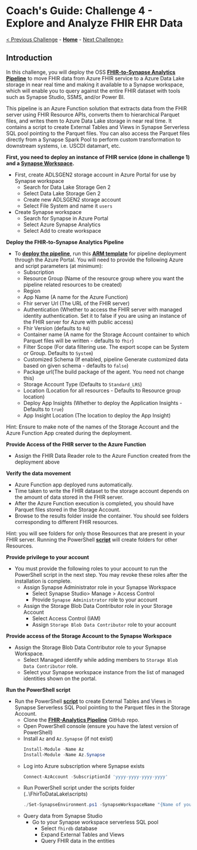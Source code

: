 # Coach's Guide: Challenge 4 - Explore and Analyze FHIR EHR Data

[< Previous Challenge](./Solution03.md) - **[Home](../readme.md)** - [Next Challenge>](./Solution05.md)

## Introduction

In this challenge, you will deploy the OSS **[FHIR-to-Synapse Analytics Pipeline](https://github.com/microsoft/FHIR-Analytics-Pipelines/blob/main/FhirToDataLake/docs/Deployment.md)** to move FHIR data from Azure FHIR service to a Azure Data Lake storage in near real time and making it available to a Synapse workspace, which will enable you to query against the entire FHIR dataset with tools such as Synapse Studio, SSMS, and/or Power BI.

This pipeline is an Azure Function solution that extracts data from the FHIR server using FHIR Resource APIs, converts them to hierarchical Parquet files, and writes them to Azure Data Lake storage in near real time. It contains a script to create External Tables and Views in Synapse Serverless SQL pool pointing to the Parquet files.  You can also access the Parquet files directly from a Synapse Spark Pool to perform custom transformation to downstream systems, i.e. USCDI datamart, etc.

**First, you need to deploy an instance of FHIR service (done in challenge 1) and a **[Synapse Workspace](https://docs.microsoft.com/en-us/azure/synapse-analytics/quickstart-create-workspace)**.**
- First, create ADLSGEN2 storage account in Azure Portal for use by Synapse workspace
    - Search for Data Lake Storage Gen 2
    - Select Data Lake Storage Gen 2
    - Create new ADLSGEN2 storage account
    - Select File System and name it `users` 
- Create Synapse workspace
    - Search for Synapse in Azure Portal
    - Select Azure Synapse Analytics
    - Select Add to create workspace

**Deploy the FHIR-to-Synapse Analytics Pipeline**
- To **[deploy the pipeline](https://github.com/microsoft/FHIR-Analytics-Pipelines/blob/main/FhirToDataLake/docs/Deployment.md#1-deploy-the-pipeline)**, run this **[ARM template](https://portal.azure.com/#create/Microsoft.Template/uri/https%3A%2F%2Fraw.githubusercontent.com%2FMicrosoft%2FFHIR-Analytics-Pipelines%2Fmain%2FFhirToDataLake%2Fdeploy%2Ftemplates%2FFhirSynapsePipelineTemplate.json)** for pipeline deployment through the Azure Portal.  You will need to provide the following Azure and script parameters (at minimum):    
    - Subscription
    - Resource Group (Name of the resource group where you want the pipeline related resources to be created)
    - Region
    - App Name (A name for the Azure Function)
    - Fhir server Url (The URL of the FHIR server)
    - Authentication (Whether to access the FHIR server with managed identity authentication. Set it to false if you are using an instance of the FHIR server for Azure with public access)
    - Fhir Version (defaults to `R4`)
    - Container name (A name for the Storage Account container to which Parquet files will be written - defaults to `fhir`)
    - Filter Scope (For data filtering use. The export scope can be System or Group. Defaults to `System`)
    - Customized Schema (If enabled, pipeline Generate customized data based on given schema - defaults to `false`)
    - Package url(The build package of the agent. You need not change this)
    - Storage Account Type (Defaults to `Standard_LRS`)
    - Location (Location for all resources - Defaults to Resource group location)
    - Deploy App Insights (Whether to deploy the Application Insights - Defaults to `true`)
    - App Insight Location (The location to deploy the App Insight)

Hint: Ensure to make note of the names of the Storage Account and the Azure Function App created during the deployment.

**Provide Access of the FHIR server to the Azure Function**
- Assign the FHIR Data Reader role to the Azure Function created from the deployment above

**Verify the data movement**
- Azure Function app deployed runs automatically. 
- Time taken to write the FHIR dataset to the storage account depends on the amount of data stored in the FHIR server. 
- After the Azure Function execution is completed, you should have Parquet files stored in the Storage Account. 
- Browse to the results folder inside the container. You should see folders corresponding to different FHIR resources. 

Hint: you will see folders for only those Resources that are present in your FHIR server. Running the PowerShell **[script](https://github.com/microsoft/FHIR-Analytics-Pipelines/blob/main/FhirToDataLake/scripts/Set-SynapseEnvironment.ps1)** will create folders for other Resources.

**Provide privilege to your account**
- You must provide the following roles to your account to run the PowerShell script in the next step. You may revoke these roles after the installation is complete.
    - Assign Synapse Administrator role in your Synapse Workspace
        - Select Synapse Studio> Manage > Access Control
        - Provide `Synapse Administrator` role to your account
    - Assign the Storage Blob Data Contributor role in your Storage Account
        - Select Access Control (IAM) 
        - Assign `Storage Blob Data Contributor` role to your account

**Provide access of the Storage Account to the Synapse Workspace**
- Assign the Storage Blob Data Contributor role to your Synapse Workspace.
    - Select Managed identify while adding members to `Storage Blob Data Contributor` role. 
    - Select your Synapse workspace instance from the list of managed identities shown on the portal.
    
**Run the PowerShell script**
- Run the PowerShell **[script](https://github.com/microsoft/FHIR-Analytics-Pipelines/blob/main/FhirToDataLake/scripts/Set-SynapseEnvironment.ps1)** to create External Tables and Views in Synapse Serverless SQL Pool pointing to the Parquet files in the Storage Account.
    - Clone the **[FHIR-Analytics Pipeline](https://github.com/microsoft/FHIR-Analytics-Pipelines)** GitHub repo.
    - Open PowerShell console (ensure you have the latest version of PowerShell)
    - Install `Az` and `Az.Synapse` (if not exist)
        ```PowerShell
        Install-Module -Name Az
        Install-Module -Name Az.Synapse
        ```
    - Log into Azure subscription where Synapse exists
        ```PowerShell
        Connect-AzAccount -SubscriptionId 'yyyy-yyyy-yyyy-yyyy'
        ```
    - Run PowerShell script under the scripts folder (..\FhirToDataLake\scripts)
        ```PowerShell
        ./Set-SynapseEnvironment.ps1 -SynapseWorkspaceName "{Name of your Synapse workspace instance}" -StorageName "{Name of your storage account where Parquet files are written}".
        ```
    - Query data from Synapse Studio
        - Go to your Synapse workspace serverless SQL pool
            - Select `fhirdb` database
            - Expand External Tables and Views
            - Query FHIR data in the entities
